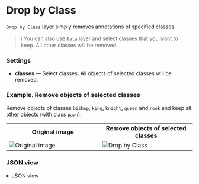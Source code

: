 # Drop by Class

`Drop by Class` layer simply removes annotations of specified classes.

> ℹ️ You can also use `Data` layer and select classes that you want to keep. All other classes will be removed.

### Settings

- **classes** — Select classes. All objects of selected classes will be removed.

### Example. Remove objects of selected classes

Remove objects of classes `bishop`, `king`, `knight`, `queen` and `rook` and keep all other objects (with class `pawn`).

<table>
<tr>
<td style="text-align:center; width:50%"><strong>Original image</strong></td>
<td style="text-align:center; width:50%"><strong>Remove objects of selected classes</strong></td>
</tr>
<tr>
<td> <img src="https://github.com/supervisely-ecosystem/ml-nodes/assets/79905215/00a385f1-0637-4da2-8767-7b470e790206" alt="Original image" /> </td>
<td> <img src="https://github.com/supervisely-ecosystem/ml-nodes/assets/79905215/b53de5d1-9e1b-4a42-b32e-d8cac5570a5e" alt="Drop by Class" /> </td>
</tr>
</table>

### JSON view

<details>
  <summary>JSON view</summary>
<pre>
{
  "action": "drop_obj_by_class",
  "src": ["$data_5"],
  "dst": "$drop_obj_by_class_12",
  "settings": {
    "classes": ["bishop", "king", "knight", "queen", "rook"]
  }
}
</pre>
</details>
